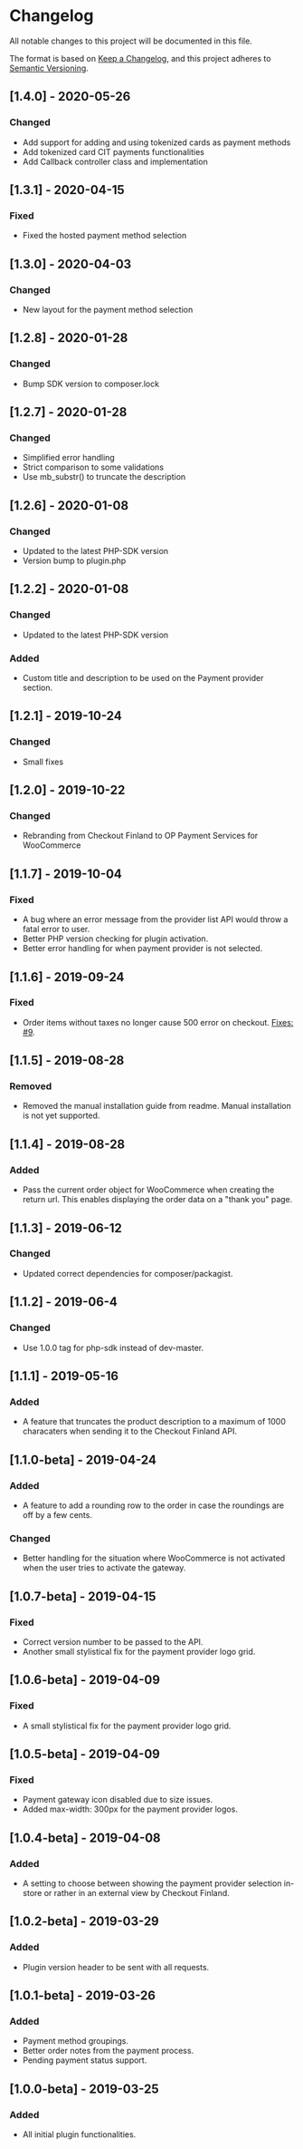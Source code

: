 # Changelog
All notable changes to this project will be documented in this file.

The format is based on [Keep a Changelog](https://keepachangelog.com/en/1.0.0/),
and this project adheres to [Semantic Versioning](https://semver.org/spec/v2.0.0.html).

## [1.4.0] - 2020-05-26
### Changed
- Add support for adding and using tokenized cards as payment methods
- Add tokenized card CIT payments functionalities
- Add Callback controller class and implementation

## [1.3.1] - 2020-04-15
### Fixed
- Fixed the hosted payment method selection

## [1.3.0] - 2020-04-03
### Changed
- New layout for the payment method selection

## [1.2.8] - 2020-01-28
### Changed
- Bump SDK version to composer.lock 

## [1.2.7] - 2020-01-28
### Changed
- Simplified error handling
- Strict comparison to some validations
- Use mb_substr() to truncate the description

## [1.2.6] - 2020-01-08
### Changed
- Updated to the latest PHP-SDK version
- Version bump to plugin.php 

## [1.2.2] - 2020-01-08
### Changed
- Updated to the latest PHP-SDK version

### Added
- Custom title and description to be used on the Payment provider section.

## [1.2.1] - 2019-10-24
### Changed
- Small fixes

## [1.2.0] - 2019-10-22
### Changed
- Rebranding from Checkout Finland to OP Payment Services for WooCommerce

## [1.1.7] - 2019-10-04
### Fixed
- A bug where an error message from the provider list API would throw a fatal error to user.
- Better PHP version checking for plugin activation.
- Better error handling for when payment provider is not selected.

## [1.1.6] - 2019-09-24
### Fixed
- Order items without taxes no longer cause 500 error on checkout. [Fixes: #9](https://github.com/CheckoutFinland/woocommerce-checkout-finland-gateway/issues/9).

## [1.1.5] - 2019-08-28
### Removed
- Removed the manual installation guide from readme. Manual installation is not yet supported.

## [1.1.4] - 2019-08-28
### Added
- Pass the current order object for WooCommerce when creating the return url. This enables displaying the order data on a "thank you" page.

## [1.1.3] - 2019-06-12
### Changed
- Updated correct dependencies for composer/packagist.

## [1.1.2] - 2019-06-4
### Changed
- Use 1.0.0 tag for php-sdk instead of dev-master.

## [1.1.1] - 2019-05-16
### Added
- A feature that truncates the product description to a maximum of 1000 characaters when sending it to the Checkout Finland API.

## [1.1.0-beta] - 2019-04-24
### Added
- A feature to add a rounding row to the order in case the roundings are off by a few cents.

### Changed
- Better handling for the situation where WooCommerce is not activated when the user tries to activate the gateway.

## [1.0.7-beta] - 2019-04-15
### Fixed
- Correct version number to be passed to the API.
- Another small stylistical fix for the payment provider logo grid.

## [1.0.6-beta] - 2019-04-09
### Fixed
- A small stylistical fix for the payment provider logo grid.

## [1.0.5-beta] - 2019-04-09
### Fixed
- Payment gateway icon disabled due to size issues.
- Added max-width: 300px for the payment provider logos.

## [1.0.4-beta] - 2019-04-08
### Added
- A setting to choose between showing the payment provider selection in-store or rather in an external view by Checkout Finland.

## [1.0.2-beta] - 2019-03-29
### Added
- Plugin version header to be sent with all requests.

## [1.0.1-beta] - 2019-03-26
### Added
- Payment method groupings.
- Better order notes from the payment process.
- Pending payment status support.

## [1.0.0-beta] - 2019-03-25
### Added
- All initial plugin functionalities.
